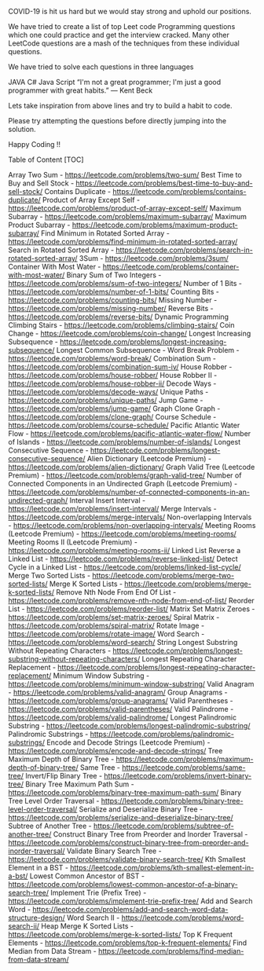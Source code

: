 COVID-19 is hit us hard but we would stay strong and uphold our positions.

We have tried to create a list of top Leet code Programming questions which one could practice and get the interview cracked. Many other LeetCode questions are a mash of the techniques from these individual questions.

We have tried to solve each questions in three languages

JAVA
C#
Java Script
“I'm not a great programmer; I'm just a good programmer with great habits.” ― Kent Beck

Lets take inspiration from above lines and try to build a habit to code.

Please try attempting the questions before directly jumping into the solution.

Happy Coding !!

Table of Content
[TOC]

Array
Two Sum - https://leetcode.com/problems/two-sum/
Best Time to Buy and Sell Stock - https://leetcode.com/problems/best-time-to-buy-and-sell-stock/
Contains Duplicate - https://leetcode.com/problems/contains-duplicate/
Product of Array Except Self - https://leetcode.com/problems/product-of-array-except-self/
Maximum Subarray - https://leetcode.com/problems/maximum-subarray/
Maximum Product Subarray - https://leetcode.com/problems/maximum-product-subarray/
Find Minimum in Rotated Sorted Array - https://leetcode.com/problems/find-minimum-in-rotated-sorted-array/
Search in Rotated Sorted Array - https://leetcode.com/problems/search-in-rotated-sorted-array/
3Sum - https://leetcode.com/problems/3sum/
Container With Most Water - https://leetcode.com/problems/container-with-most-water/
Binary
Sum of Two Integers - https://leetcode.com/problems/sum-of-two-integers/
Number of 1 Bits - https://leetcode.com/problems/number-of-1-bits/
Counting Bits - https://leetcode.com/problems/counting-bits/
Missing Number - https://leetcode.com/problems/missing-number/
Reverse Bits - https://leetcode.com/problems/reverse-bits/
Dynamic Programming
Climbing Stairs - https://leetcode.com/problems/climbing-stairs/
Coin Change - https://leetcode.com/problems/coin-change/
Longest Increasing Subsequence - https://leetcode.com/problems/longest-increasing-subsequence/
Longest Common Subsequence -
Word Break Problem - https://leetcode.com/problems/word-break/
Combination Sum - https://leetcode.com/problems/combination-sum-iv/
House Robber - https://leetcode.com/problems/house-robber/
House Robber II - https://leetcode.com/problems/house-robber-ii/
Decode Ways - https://leetcode.com/problems/decode-ways/
Unique Paths - https://leetcode.com/problems/unique-paths/
Jump Game - https://leetcode.com/problems/jump-game/
Graph
Clone Graph - https://leetcode.com/problems/clone-graph/
Course Schedule - https://leetcode.com/problems/course-schedule/
Pacific Atlantic Water Flow - https://leetcode.com/problems/pacific-atlantic-water-flow/
Number of Islands - https://leetcode.com/problems/number-of-islands/
Longest Consecutive Sequence - https://leetcode.com/problems/longest-consecutive-sequence/
Alien Dictionary (Leetcode Premium) - https://leetcode.com/problems/alien-dictionary/
Graph Valid Tree (Leetcode Premium) - https://leetcode.com/problems/graph-valid-tree/
Number of Connected Components in an Undirected Graph (Leetcode Premium) - https://leetcode.com/problems/number-of-connected-components-in-an-undirected-graph/
Interval
Insert Interval - https://leetcode.com/problems/insert-interval/
Merge Intervals - https://leetcode.com/problems/merge-intervals/
Non-overlapping Intervals - https://leetcode.com/problems/non-overlapping-intervals/
Meeting Rooms (Leetcode Premium) - https://leetcode.com/problems/meeting-rooms/
Meeting Rooms II (Leetcode Premium) - https://leetcode.com/problems/meeting-rooms-ii/
Linked List
Reverse a Linked List - https://leetcode.com/problems/reverse-linked-list/
Detect Cycle in a Linked List - https://leetcode.com/problems/linked-list-cycle/
Merge Two Sorted Lists - https://leetcode.com/problems/merge-two-sorted-lists/
Merge K Sorted Lists - https://leetcode.com/problems/merge-k-sorted-lists/
Remove Nth Node From End Of List - https://leetcode.com/problems/remove-nth-node-from-end-of-list/
Reorder List - https://leetcode.com/problems/reorder-list/
Matrix
Set Matrix Zeroes - https://leetcode.com/problems/set-matrix-zeroes/
Spiral Matrix - https://leetcode.com/problems/spiral-matrix/
Rotate Image - https://leetcode.com/problems/rotate-image/
Word Search - https://leetcode.com/problems/word-search/
String
Longest Substring Without Repeating Characters - https://leetcode.com/problems/longest-substring-without-repeating-characters/
Longest Repeating Character Replacement - https://leetcode.com/problems/longest-repeating-character-replacement/
Minimum Window Substring - https://leetcode.com/problems/minimum-window-substring/
Valid Anagram - https://leetcode.com/problems/valid-anagram/
Group Anagrams - https://leetcode.com/problems/group-anagrams/
Valid Parentheses - https://leetcode.com/problems/valid-parentheses/
Valid Palindrome - https://leetcode.com/problems/valid-palindrome/
Longest Palindromic Substring - https://leetcode.com/problems/longest-palindromic-substring/
Palindromic Substrings - https://leetcode.com/problems/palindromic-substrings/
Encode and Decode Strings (Leetcode Premium) - https://leetcode.com/problems/encode-and-decode-strings/
Tree
Maximum Depth of Binary Tree - https://leetcode.com/problems/maximum-depth-of-binary-tree/
Same Tree - https://leetcode.com/problems/same-tree/
Invert/Flip Binary Tree - https://leetcode.com/problems/invert-binary-tree/
Binary Tree Maximum Path Sum - https://leetcode.com/problems/binary-tree-maximum-path-sum/
Binary Tree Level Order Traversal - https://leetcode.com/problems/binary-tree-level-order-traversal/
Serialize and Deserialize Binary Tree - https://leetcode.com/problems/serialize-and-deserialize-binary-tree/
Subtree of Another Tree - https://leetcode.com/problems/subtree-of-another-tree/
Construct Binary Tree from Preorder and Inorder Traversal - https://leetcode.com/problems/construct-binary-tree-from-preorder-and-inorder-traversal/
Validate Binary Search Tree - https://leetcode.com/problems/validate-binary-search-tree/
Kth Smallest Element in a BST - https://leetcode.com/problems/kth-smallest-element-in-a-bst/
Lowest Common Ancestor of BST - https://leetcode.com/problems/lowest-common-ancestor-of-a-binary-search-tree/
Implement Trie (Prefix Tree) - https://leetcode.com/problems/implement-trie-prefix-tree/
Add and Search Word - https://leetcode.com/problems/add-and-search-word-data-structure-design/
Word Search II - https://leetcode.com/problems/word-search-ii/
Heap
Merge K Sorted Lists - https://leetcode.com/problems/merge-k-sorted-lists/
Top K Frequent Elements - https://leetcode.com/problems/top-k-frequent-elements/
Find Median from Data Stream - https://leetcode.com/problems/find-median-from-data-stream/
